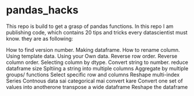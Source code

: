 # pandas_hacks
This repo is build to get a grasp of pandas functions.
In this repo I am publishing code, which contains 20 tips and tricks every datascientist must know. they are as following:

How to find version number.
Making dataframe.
How to rename column.
Using template data.
Using your Own data.
Reverse row order.
Reverse column order.
Selecting column by dtype.
Convert string to number.
reduce dataframe size
Spltiing a string into multiple columns
Aggregate by multiple groups/ functions
Select specific row and columns
Reshape multi-index Series
Contnous data sai categorical mai convert kare
Convert one set of values into anotherone
transpose a wide dataframe
Reshape the dataframe
